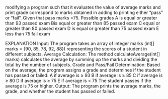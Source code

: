modifying a program such that it evaluates the value of average marks and print
grade correspond to marks obtained in adding to printing either “pass” or “fail”. Given
that pass marks =75.
Possible grades
A is equal or greater than 93 passed exam
Bis equal or greater than 85 passed exam
C equal or greater than 80 passed exam
D is equal or greater than 75 passed exam
E less than 75 fail exam

EXPLANATION
Input: The program takes an array of integer marks (int[] marks = {90, 85, 78, 92, 88}) representing the scores of a student in different subjects.
Average Calculation:
The method calculateAverage(int[] marks) calculates the average by summing up the marks and dividing the total by the number of subjects.
Grade and Pass/Fail Determination:
Based on the average, the program assigns a grade and determines if the student has passed or failed:
A if average is ≥ 93
B if average is ≥ 85
C if average is ≥ 80
D if average is ≥ 75
E if average is < 75
The student passes if the average is 75 or higher.
Output: The program prints the average marks, the grade, and whether the student has passed or failed.
